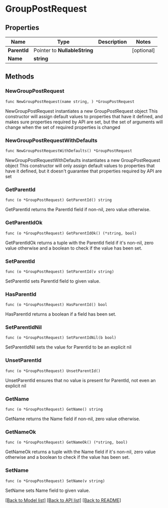 # GroupPostRequest

## Properties

Name | Type | Description | Notes
------------ | ------------- | ------------- | -------------
**ParentId** | Pointer to **NullableString** |  | [optional] 
**Name** | **string** |  | 

## Methods

### NewGroupPostRequest

`func NewGroupPostRequest(name string, ) *GroupPostRequest`

NewGroupPostRequest instantiates a new GroupPostRequest object
This constructor will assign default values to properties that have it defined,
and makes sure properties required by API are set, but the set of arguments
will change when the set of required properties is changed

### NewGroupPostRequestWithDefaults

`func NewGroupPostRequestWithDefaults() *GroupPostRequest`

NewGroupPostRequestWithDefaults instantiates a new GroupPostRequest object
This constructor will only assign default values to properties that have it defined,
but it doesn't guarantee that properties required by API are set

### GetParentId

`func (o *GroupPostRequest) GetParentId() string`

GetParentId returns the ParentId field if non-nil, zero value otherwise.

### GetParentIdOk

`func (o *GroupPostRequest) GetParentIdOk() (*string, bool)`

GetParentIdOk returns a tuple with the ParentId field if it's non-nil, zero value otherwise
and a boolean to check if the value has been set.

### SetParentId

`func (o *GroupPostRequest) SetParentId(v string)`

SetParentId sets ParentId field to given value.

### HasParentId

`func (o *GroupPostRequest) HasParentId() bool`

HasParentId returns a boolean if a field has been set.

### SetParentIdNil

`func (o *GroupPostRequest) SetParentIdNil(b bool)`

 SetParentIdNil sets the value for ParentId to be an explicit nil

### UnsetParentId
`func (o *GroupPostRequest) UnsetParentId()`

UnsetParentId ensures that no value is present for ParentId, not even an explicit nil
### GetName

`func (o *GroupPostRequest) GetName() string`

GetName returns the Name field if non-nil, zero value otherwise.

### GetNameOk

`func (o *GroupPostRequest) GetNameOk() (*string, bool)`

GetNameOk returns a tuple with the Name field if it's non-nil, zero value otherwise
and a boolean to check if the value has been set.

### SetName

`func (o *GroupPostRequest) SetName(v string)`

SetName sets Name field to given value.



[[Back to Model list]](../README.md#documentation-for-models) [[Back to API list]](../README.md#documentation-for-api-endpoints) [[Back to README]](../README.md)


